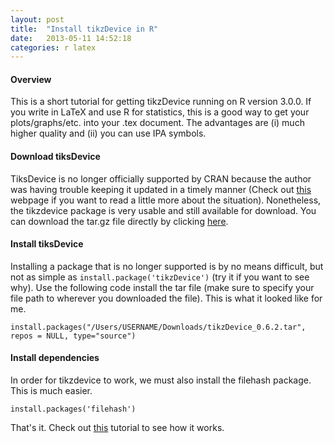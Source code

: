 ```yaml
---
layout: post
title:  "Install tikzDevice in R"
date:   2013-05-11 14:52:18
categories: r latex
---
```


 
#### Overview
 
This is a short tutorial for getting tikzDevice running on R version 3.0.0. If you write in LaTeX and use R for statistics, this is a good way to get your plots/graphs/etc. into your .tex document. The advantages are (i) much higher quality and (ii) you can use IPA symbols. 

#### Download tiksDevice

TiksDevice is no longer officially supported by CRAN because the author was having trouble keeping it updated in a timely manner (Check out [this][why] webpage if you want to read a little more about the situation). Nonetheless, the tikzdevice package is very usable and still available for download. You can download the tar.gz file directly by clicking [here][download].

#### Install tiksDevice

Installing a package that is no longer supported is by no means difficult, but not as simple as ```install.package('tikzDevice')``` (try it if you want to see why). Use the following code install the tar file (make sure to specify your file path to wherever you downloaded the file). This is what it looked like for me. 

    install.packages("/Users/USERNAME/Downloads/tikzDevice_0.6.2.tar", repos = NULL, type="source")

#### Install dependencies

In order for tikzdevice to work, we must also install the filehash package. This is much easier. 

    install.packages('filehash')

That's it. Check out [this][tikz-latex] tutorial to see how it works.

[why]: http://cran.r-project.org/web/packages/tikzDevice/index.html
[download]: http://cran.r-project.org/src/contrib/Archive/tikzDevice/tikzDevice_0.6.2.tar.gz
[tikz-latex]: (http://jvcasill.github.io/r-code/LaTeX/2013/05/11/ipa-rplot-tut.html)